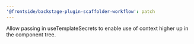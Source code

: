 ```yaml
---
'@frontside/backstage-plugin-scaffolder-workflow': patch
---
```


Allow passing in useTemplateSecrets to enable use of context higher up in the component tree.
